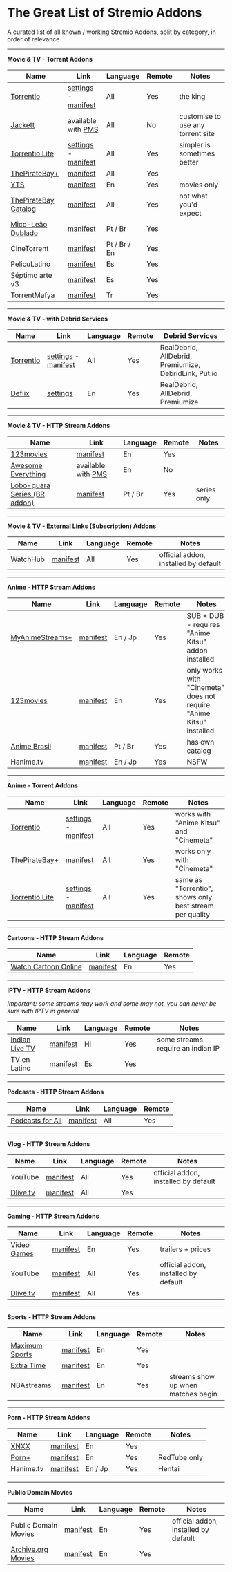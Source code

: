 # The Great List of Stremio Addons

A curated list of all known / working Stremio Addons, split by category, in order of relevance.

---

**Movie & TV - Torrent Addons**

| Name  | Link | Language | Remote | Notes |
| ------------- | ------------- | ------------- | ------------- | ------------- |
| [Torrentio](https://www.reddit.com/r/StremioAddons/comments/fkolp1/remote_addon_torrentio_for_stremio_must_read/) | [settings](https://torrentio.strem.fun/) - [manifest](https://torrentio.strem.fun/manifest.json) | All | Yes | the king |
| [Jackett](https://www.reddit.com/r/StremioAddons/comments/ahble7/local_addon_jackett_for_stremio/) | available with [PMS](/PimpMyStremio.md) | All | No | customise to use any torrent site |
| [Torrentio Lite](https://www.reddit.com/r/StremioAddons/comments/m02658/remote_addon_torrentio_lite_for_stremio/) | [settings](https://torrentio.strem.fun/lite/) - [manifest](https://torrentio.strem.fun/lite/manifest.json) | All | Yes | simpler is sometimes better |
| [ThePirateBay+](https://www.reddit.com/r/StremioAddons/comments/axj2es/news_why_use_thepiratebay_addon_over_piratebay/) | [manifest](https://thepiratebay-plus.strem.fun/manifest.json) | All | Yes |  |
| [YTS](https://www.reddit.com/r/StremioAddons/comments/dsv8xa/remote_addon_yts_movie_catalog_for_stremio/) | [manifest](http://stremio-yts.herokuapp.com/manifest.json) | En | Yes | movies only |
| [ThePirateBay Catalog](https://www.reddit.com/r/StremioAddons/comments/l16oxi/remote_addon_thepiratebay_catalog_for_stremio/) | [manifest](https://5db836ec3ef8-thepiratebay-ctl.baby-beamup.club/manifest.json) | All | Yes | not what you'd expect |
| [Mico-Leão Dublado](https://www.reddit.com/r/StremioAddons/comments/gixmob/remote_addon_portuguese_brasil_dubbed_movies_for/) | [manifest](https://27a5b2bfe3c0-stremio-brazilian-addon.baby-beamup.club/manifest.json) | Pt / Br | Yes | |
| CineTorrent | [manifest](https://150203dd784e-cinetorrent-addon.baby-beamup.club/manifest.json) | Pt / Br / En | Yes | |
| PelicuLatino | [manifest](https://peliculatino.herokuapp.com/manifest.json) | Es | Yes | |
| Séptimo arte v3 | [manifest](https://app-septimoarte.herokuapp.com/manifest.json) | Es | Yes | |
| TorrentMafya | [manifest](https://5a0d1888fa64-torrentmafya-stremio-addon.baby-beamup.club/manifest.json) | Tr | Yes | |

---

**Movie & TV - with Debrid Services**

| Name  | Link | Language | Remote | Debrid Services |
| ------------- | ------------- | ------------- | ------------- | ------------- |
| [Torrentio](https://www.reddit.com/r/StremioAddons/comments/fkolp1/remote_addon_torrentio_for_stremio_must_read/) | [settings](https://torrentio.strem.fun/) - [manifest](https://torrentio.strem.fun/manifest.json) | All | Yes | RealDebrid, AllDebrid, Premiumize, DebridLink, Put.io |
| [Deflix](https://www.reddit.com/r/StremioAddons/comments/fl8xc5/remote_addon_debrid_flicks_for_stremio_real_debrid/) | [settings](https://www.deflix.tv/stremio/) | En | Yes | RealDebrid, AllDebrid, Premiumize |

---

**Movie & TV - HTTP Stream Addons**

| Name  | Link | Language | Remote | Notes |
| ------------- | ------------- | ------------- | ------------- | ------------- |
| [123movies](https://www.reddit.com/r/StremioAddons/comments/lppoxz/remote_addon_123movies_for_stremio/) | [manifest](https://movies123-strem.herokuapp.com/manifest.json) | En | Yes | |
| [Awesome Everything](https://www.reddit.com/r/StremioAddons/comments/fl8xc5/remote_addon_debrid_flicks_for_stremio_real_debrid/) | available with [PMS](/PimpMyStremio.md) | En | No | |
| [Lobo-guara Series (BR addon)](https://www.reddit.com/r/StremioAddons/comments/li791n/remote_addon_loboguara_series_br_addon_for_stremio/) | [manifest](https://94c8cb9f702d-lobo-guara-addon.baby-beamup.club/manifest.json) | Pt / Br | Yes | series only |

---

**Movie & TV - External Links (Subscription) Addons**

| Name  | Link | Language | Remote | Notes |
| ------------- | ------------- | ------------- | ------------- | ------------- |
| WatchHub | [manifest](https://watchhub.strem.io/manifest.json) | All | Yes | official addon, installed by default |

---

**Anime - HTTP Stream Addons**

| Name  | Link | Language | Remote | Notes |
| ------------- | ------------- | ------------- | ------------- | ------------- |
| [MyAnimeStreams+](https://www.reddit.com/r/StremioAddons/comments/kv2dmk/remote_addon_myanimestreams_for_stremio_sub_and/) | [manifest](https://myanimestreams.herokuapp.com/manifest.json) | En / Jp | Yes | SUB + DUB - requires "Anime Kitsu" addon installed |
| [123movies](https://www.reddit.com/r/StremioAddons/comments/lppoxz/remote_addon_123movies_for_stremio/) | [manifest](https://movies123-strem.herokuapp.com/manifest.json) | En | Yes | only works with "Cinemeta", does not require "Anime Kitsu" installed |
| [Anime Brasil](https://www.reddit.com/r/StremioAddons/comments/kukm7e/remote_addon_anime_brasil_for_stremio/) | [manifest](https://94c8cb9f702d-anime-tv-addon.baby-beamup.club/manifest.json) | Pt / Br | Yes | has own catalog |
| Hanime.tv | [manifest](https://94c8cb9f702d-hanime-tv-addon.baby-beamup.club/manifest.json) | En / Jp | Yes | NSFW |


---

**Anime - Torrent Addons**

| Name  | Link | Language | Remote | Notes |
| ------------- | ------------- | ------------- | ------------- | ------------- |
| [Torrentio](https://www.reddit.com/r/StremioAddons/comments/fkolp1/remote_addon_torrentio_for_stremio_must_read/) | [settings](https://torrentio.strem.fun/) - [manifest](https://torrentio.strem.fun/manifest.json) | All | Yes | works with "Anime Kitsu" and "Cinemeta" |
| [ThePirateBay+](https://www.reddit.com/r/StremioAddons/comments/axj2es/news_why_use_thepiratebay_addon_over_piratebay/) | [manifest](https://thepiratebay-plus.strem.fun/manifest.json) | All | Yes | works only with "Cinemeta" |
| [Torrentio Lite](https://www.reddit.com/r/StremioAddons/comments/m02658/remote_addon_torrentio_lite_for_stremio/) | [settings](https://torrentio.strem.fun/lite/) - [manifest](https://torrentio.strem.fun/lite/manifest.json) | All | Yes | same as "Torrentio", shows only best stream per quality |

---

**Cartoons - HTTP Stream Addons**

| Name  | Link | Language | Remote |
| ------------- | ------------- | ------------- | ------------- |
| [Watch Cartoon Online](https://www.reddit.com/r/StremioAddons/comments/humiui/remote_addon_watch_cartoon_online_for_stremio/) | [manifest](https://watch-cartoon-online.addon.unlimited-fun.xyz/manifest.json) | En | Yes |

---

**IPTV - HTTP Stream Addons**

_Important: some streams may work and some may not, you can never be sure with IPTV in general_

| Name  | Link | Language | Remote | Notes |
| ------------- | ------------- | ------------- | ------------- | ------------- |
| [Indian Live TV](https://www.reddit.com/r/StremioAddons/comments/fjix0c/remote_addon_indian_live_tv/) | [manifest](https://stremio-indian-livetv.vercel.app/manifest.json) | Hi | Yes | some streams require an indian IP |
| TV en Latino | [manifest](https://c73485b8a7a2-latamtv.baby-beamup.club/manifest.json) | Es | Yes | |


---

**Podcasts - HTTP Stream Addons**

| Name  | Link | Language | Remote |
| ------------- | ------------- | ------------- | ------------- |
| [Podcasts for All](https://www.reddit.com/r/StremioAddons/comments/bpcpe1/remote_addon_podcasts_for_all_for_stremio/) | [manifest](https://podcasts-for-all.ga/manifest.json) | All | Yes |

---

**Vlog - HTTP Stream Addons**

| Name  | Link | Language | Remote | Notes |
| ------------- | ------------- | ------------- | ------------- | ------------- |
| YouTube | [manifest](https://podcasts-for-all.ga/manifest.json) | All | Yes | official addon, installed by default |
| [Dlive.tv](https://www.reddit.com/r/StremioAddons/comments/blbs8s/remote_addon_dlivetv_for_stremio/) | [manifest](https://dlive.unlimited-fun.xyz/manifest.json) | All | Yes | |

---

**Gaming - HTTP Stream Addons**

| Name  | Link | Language | Remote | Notes |
| ------------- | ------------- | ------------- | ------------- | ------------- |
| [Video Games](https://www.reddit.com/r/StremioAddons/comments/albtsr/remote_addon_video_games_for_stremio/) | [manifest](https://caching.stremio.net/stremio-games.now.sh/manifest.json) | En | Yes | trailers + prices |
| YouTube | [manifest](https://podcasts-for-all.ga/manifest.json) | All | Yes | official addon, installed by default |
| [Dlive.tv](https://www.reddit.com/r/StremioAddons/comments/blbs8s/remote_addon_dlivetv_for_stremio/) | [manifest](https://dlive.unlimited-fun.xyz/manifest.json) | All | Yes | |

---

**Sports - HTTP Stream Addons**

| Name  | Link | Language | Remote | Notes |
| ------------- | ------------- | ------------- | ------------- | ------------- |
| [Maximum Sports](https://www.reddit.com/r/StremioAddons/comments/d515af/remote_addon_maximum_sports_for_stremio/) | [manifest](https://33f53079954e-maxsport.beamup.dev/manifest.json) | En | Yes | |
| [Extra Time](https://www.reddit.com/r/StremioAddons/comments/fpuzg9/remote_addon_extra_time_sports_highlights_for/) | [manifest](https://extra-time.vercel.app/manifest.json) | En | Yes | |
| NBAstreams | [manifest](https://nbastreams.stremio1.repl.co/manifest.json) | En | Yes | streams show up when matches begin |

---

**Porn - HTTP Stream Addons**

| Name  | Link | Language | Remote | Notes |
| ------------- | ------------- | ------------- | ------------- | ------------- |
| [XNXX](https://www.reddit.com/r/StremioAddons/comments/fuxf1e/remote_addon_xnxx_porn_for_stremio/) | [manifest](https://xnxx.unlimited-fun.xyz/manifest.json) | En | Yes | |
| [Porn+](https://www.reddit.com/r/StremioAddons/comments/b2x9yd/remote_addon_porn_for_stremio/) | [manifest](https://33f53079954e-porn.beamup.dev/manifest.json) | En | Yes | RedTube only |
| Hanime.tv | [manifest](https://94c8cb9f702d-hanime-tv-addon.baby-beamup.club/manifest.json) | En / Jp | Yes | Hentai |

---

**Public Domain Movies**

| Name  | Link | Language | Remote | Notes |
| ------------- | ------------- | ------------- | ------------- | ------------- |
| Public Domain Movies | [manifest](https://caching.stremio.net/publicdomainmovies.now.sh/manifest.json) | En | Yes | official addon, installed by default |
| [Archive.org Movies](https://www.reddit.com/r/StremioAddons/comments/hhxlcl/remote_addon_archiveorg_movies_for_stremio/) | [manifest](https://stremio-archive-org-addon.herokuapp.com/manifest.json) | En | Yes |  |

